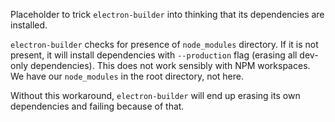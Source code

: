 Placeholder to trick `electron-builder` into thinking that its dependencies are
installed.

`electron-builder` checks for presence of `node_modules` directory. If it is not
present, it will install dependencies with `--production` flag (erasing all
dev-only dependencies). This does not work sensibly with NPM workspaces. We have
our `node_modules` in the root directory, not here.

Without this workaround, `electron-builder` will end up erasing its own
dependencies and failing because of that.
